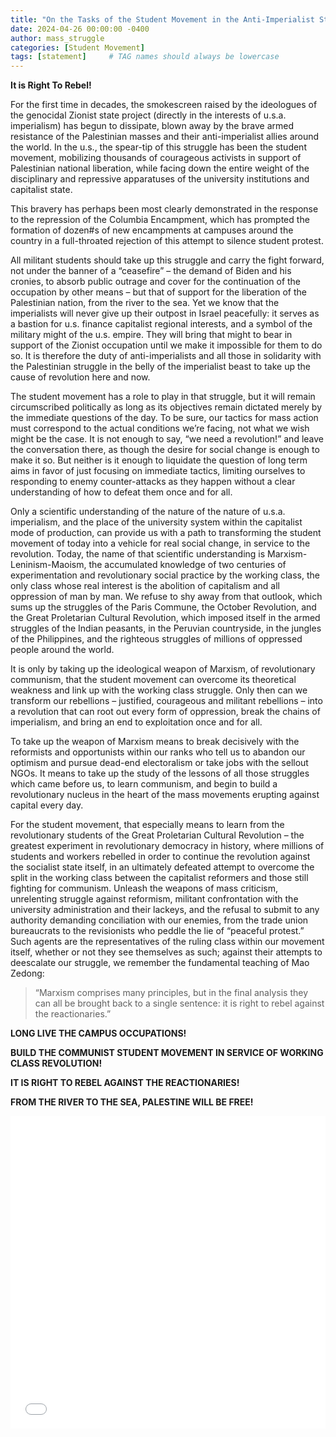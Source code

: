 ```yaml
---
title: "On the Tasks of the Student Movement in the Anti-Imperialist Struggle"
date: 2024-04-26 00:00:00 -0400
author: mass_struggle
categories: [Student Movement]
tags: [statement]     # TAG names should always be lowercase
---
```


**It is Right To Rebel!**

For the first time in decades, the smokescreen raised by the ideologues of the genocidal Zionist state project (directly in the interests of u.s.a. imperialism) has begun to dissipate, blown away by the brave armed resistance of the Palestinian masses and their anti-imperialist allies around the world. In the u.s., the spear-tip of this struggle has been the student movement, mobilizing thousands of courageous activists in support of Palestinian national liberation, while facing down the entire weight of the disciplinary and repressive apparatuses of the university institutions and capitalist state.

This bravery has perhaps been most clearly demonstrated in the response to the repression of the Columbia Encampment, which has prompted the formation of dozen#s of new encampments at campuses around the country in a full-throated rejection of this attempt to silence student protest.

All militant students should take up this struggle and carry the fight forward, not under the banner of a “ceasefire” – the demand of Biden and his cronies, to absorb public outrage and cover for the continuation of the occupation by other means – but that of support for the liberation of the Palestinian nation, from the river to the sea. Yet we know that the imperialists will never give up their outpost in Israel peacefully: it serves as a bastion for u.s. finance capitalist regional interests, and a symbol of the military might of the u.s. empire. They will bring that might to bear in support of the Zionist occupation until we make it impossible for them to do so. It is therefore the duty of anti-imperialists and all those in solidarity with the Palestinian struggle in the belly of the imperialist beast to take up the cause of revolution here and now.

The student movement has a role to play in that struggle, but it will remain circumscribed politically as long as its objectives remain dictated merely by the immediate questions of the day. To be sure, our tactics for mass action must correspond to the actual conditions we’re facing, not what we wish might be the case. It is not enough to say, “we need a revolution!” and leave the conversation there, as though the desire for social change is enough to make it so. But neither is it enough to liquidate the question of long term aims in favor of just focusing on immediate tactics, limiting ourselves to responding to enemy counter-attacks as they happen without a clear understanding of how to defeat them once and for all.

Only a scientific understanding of the nature of the nature of u.s.a. imperialism, and the place of the university system within the capitalist mode of production, can provide us with a path to transforming the student movement of today into a vehicle for real social change, in service to the revolution. Today, the name of that scientific understanding is Marxism-Leninism-Maoism, the accumulated knowledge of two centuries of experimentation and revolutionary social practice by the working class, the only class whose real interest is the abolition of capitalism and all oppression of man by man. We refuse to shy away from that outlook, which sums up the struggles of the Paris Commune, the October Revolution, and the Great Proletarian Cultural Revolution, which imposed itself in the armed struggles of the Indian peasants, in the Peruvian countryside, in the jungles of the Philippines, and the righteous struggles of millions of oppressed people around the world.

It is only by taking up the ideological weapon of Marxism, of revolutionary communism, that the student movement can overcome its theoretical weakness and link up with the working class struggle. Only then can we transform our rebellions – justified, courageous and militant rebellions – into a revolution that can root out every form of oppression, break the chains of imperialism, and bring an end to exploitation once and for all.

To take up the weapon of Marxism means to break decisively with the reformists and opportunists within our ranks who tell us to abandon our optimism and pursue dead-end electoralism or take jobs with the sellout NGOs. It means to take up the study of the lessons of all those struggles which came before us, to learn communism, and begin to build a revolutionary nucleus in the heart of the mass movements erupting against capital every day.

For the student movement, that especially means to learn from the revolutionary students of the Great Proletarian Cultural Revolution – the greatest experiment in revolutionary democracy in history, where millions of students and workers rebelled in order to continue the revolution against the socialist state itself, in an ultimately defeated attempt to overcome the split in the working class between the capitalist reformers and those still fighting for communism. Unleash the weapons of mass criticism, unrelenting struggle against reformism, militant confrontation with the university administration and their lackeys, and the refusal to submit to any authority demanding conciliation with our enemies, from the trade union bureaucrats to the revisionists who peddle the lie of “peaceful protest.” Such agents are the representatives of the ruling class within our movement itself, whether or not they see themselves as such; against their attempts to deescalate our struggle, we remember the fundamental teaching of Mao Zedong:

> “Marxism comprises many principles, but in the final analysis they can all be brought back to a single sentence: it is right to rebel against the reactionaries.”

**LONG LIVE THE CAMPUS OCCUPATIONS!**

**BUILD THE COMMUNIST STUDENT MOVEMENT IN SERVICE OF WORKING CLASS REVOLUTION!**

**IT IS RIGHT TO REBEL AGAINST THE REACTIONARIES!**

**FROM THE RIVER TO THE SEA, PALESTINE WILL BE FREE!**

<embed src="/../assets/files/student ms.pdf" width="100%" height="500vh" type='application/pdf'>